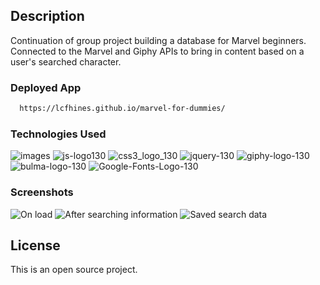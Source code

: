 ## Description

Continuation of group project building a database for Marvel beginners. Connected to the Marvel and Giphy APIs to bring in content based on a user's searched character.

### Deployed App
 ```sh
   https://lcfhines.github.io/marvel-for-dummies/
   ```
### Technologies Used
![images](https://user-images.githubusercontent.com/50510/196054897-228fda24-159a-45c6-a556-40ec0af8b09f.png)
![js-logo130](https://user-images.githubusercontent.com/50510/196054904-ded4002c-20ae-4701-a27e-cbbf1ef2d89d.jpg)
![css3_logo_130](https://user-images.githubusercontent.com/50510/196054910-8419a1cb-e5e1-4f5b-a527-dd877b302495.png)
![jquery-130](https://user-images.githubusercontent.com/50510/196054921-cd819231-d657-472f-b3b8-9721d8420420.png)
![giphy-logo-130](https://user-images.githubusercontent.com/50510/196054925-08141051-91b2-4a84-a569-7f27a7077970.png)
![bulma-logo-130](https://user-images.githubusercontent.com/50510/196054931-1b95f368-d6e8-4986-9643-b11fb977d501.png)
![Google-Fonts-Logo-130](https://user-images.githubusercontent.com/50510/196054964-963fde84-e2ef-43f9-b3e1-6117bfa8612d.png)

### Screenshots

![On load](https://user-images.githubusercontent.com/113798073/224435187-84408869-0892-455f-a0b0-f8eef5b0006b.png)
![After searching information](./assets/images/MFD-screenshot2.png?raw=true "Malrvel for Dummies 2")
![Saved search data](./assets/images/MFD-screenshot3.png?raw=true "Marvel for Dummies 3")

## License

This is an open source project.
